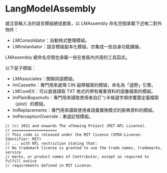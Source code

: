 # LangModelAssembly

威注音輸入法的語言模組總成套裝，以 LMAssembly 命名空間承載下述唯二對外物件：

- LMConsolidator：自動格式整理模組。
- LMInstantiator：語言模組副本化模組，亦集成一些自身功能擴展。

LMAssembly 總命名空間也承載一些在套裝內共用的工具函式。

以下是子模組：

- LMAssociates：關聯詞語模組。
- lmCassette：專門用來處理 CIN 磁帶檔案的模組，命名為「遠野」引擎。
- LMCoreEX：可以直接讀取 TXT 格式的帶有權重資料的語彙檔案的模組。
- lmPlainBopomofo：專門用來讀取使用者自訂ㄅ半候選字順序覆蓋定義檔案（plist）的模組。
- lmReplacements：專門用來讀取使用者語彙置換模式的辭典資料的模組。
- lmPerceptionOverride：漸退記憶模組。

```
// (c) 2021 and onwards The vChewing Project (MIT-NTL License).
// ====================
// This code is released under the MIT license (SPDX-License-Identifier: MIT)
// ... with NTL restriction stating that:
// No trademark license is granted to use the trade names, trademarks, service
// marks, or product names of Contributor, except as required to fulfill notice
// requirements defined in MIT License.
```
